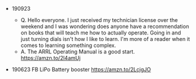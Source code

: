
* 190923
   + Q. Hello everyone. I just received my technician license over the weekend and I was wondering does anyone have a recommendation on books that will teach me how to actually operate. Going in and just turning dials isn't how I like to learn. I'm more of a reader when it comes to learning something complex.
   + A. The ARRL Operating Manual is a good start. https://amzn.to/2l4amUj

* 190623 FB LiPo Battery booster https://amzn.to/2LcjgJO
